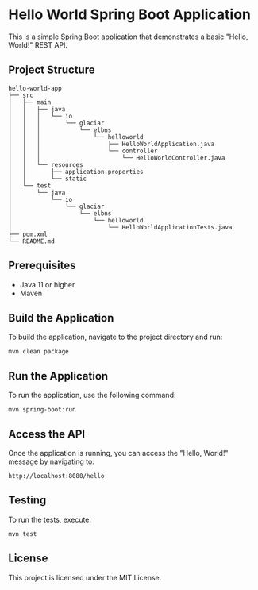 # Hello World Spring Boot Application

This is a simple Spring Boot application that demonstrates a basic "Hello, World!" REST API.

## Project Structure

```
hello-world-app
├── src
│   ├── main
│   │   ├── java
│   │   │   └── io
│   │   │       └── glaciar
│   │   │           └── elbns
│   │   │               └── helloworld
│   │   │                   ├── HelloWorldApplication.java
│   │   │                   └── controller
│   │   │                       └── HelloWorldController.java
│   │   └── resources
│   │       ├── application.properties
│   │       └── static
│   └── test
│       └── java
│           └── io
│               └── glaciar
│                   └── elbns
│                       └── helloworld
│                           └── HelloWorldApplicationTests.java
├── pom.xml
└── README.md
```

## Prerequisites

- Java 11 or higher
- Maven

## Build the Application

To build the application, navigate to the project directory and run:

```
mvn clean package
```

## Run the Application

To run the application, use the following command:

```
mvn spring-boot:run
```

## Access the API

Once the application is running, you can access the "Hello, World!" message by navigating to:

```
http://localhost:8080/hello
```

## Testing

To run the tests, execute:

```
mvn test
```

## License

This project is licensed under the MIT License.